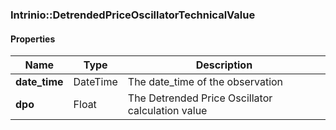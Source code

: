

[//]: # (CLASS:Intrinio::DetrendedPriceOscillatorTechnicalValue)

[//]: # (KIND:object)

### Intrinio::DetrendedPriceOscillatorTechnicalValue

#### Properties

[//]: # (START_DEFINITION)

Name | Type | Description
------------ | ------------- | -------------
**date_time** | DateTime | The date_time of the observation &nbsp;
**dpo** | Float | The Detrended Price Oscillator calculation value &nbsp;

[//]: # (END_DEFINITION)



